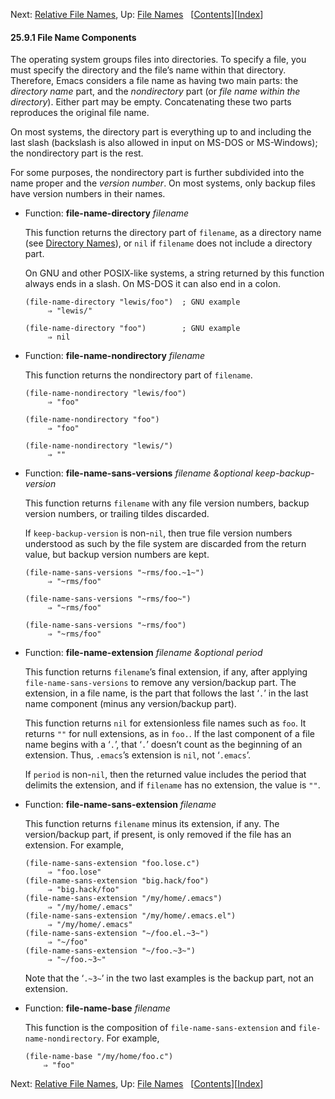 <!-- This is the GNU Emacs Lisp Reference Manual
corresponding to Emacs version 27.2.

Copyright (C) 1990-1996, 1998-2021 Free Software Foundation,
Inc.

Permission is granted to copy, distribute and/or modify this document
under the terms of the GNU Free Documentation License, Version 1.3 or
any later version published by the Free Software Foundation; with the
Invariant Sections being "GNU General Public License," with the
Front-Cover Texts being "A GNU Manual," and with the Back-Cover
Texts as in (a) below.  A copy of the license is included in the
section entitled "GNU Free Documentation License."

(a) The FSF's Back-Cover Text is: "You have the freedom to copy and
modify this GNU manual.  Buying copies from the FSF supports it in
developing GNU and promoting software freedom." -->

<!-- Created by GNU Texinfo 6.7, http://www.gnu.org/software/texinfo/ -->

Next: [Relative File Names](Relative-File-Names.html), Up: [File Names](File-Names.html)   \[[Contents](index.html#SEC_Contents "Table of contents")]\[[Index](Index.html "Index")]

#### 25.9.1 File Name Components

The operating system groups files into directories. To specify a file, you must specify the directory and the file’s name within that directory. Therefore, Emacs considers a file name as having two main parts: the *directory name* part, and the *nondirectory* part (or *file name within the directory*). Either part may be empty. Concatenating these two parts reproduces the original file name.

On most systems, the directory part is everything up to and including the last slash (backslash is also allowed in input on MS-DOS or MS-Windows); the nondirectory part is the rest.

For some purposes, the nondirectory part is further subdivided into the name proper and the *version number*. On most systems, only backup files have version numbers in their names.

*   Function: **file-name-directory** *filename*

    This function returns the directory part of `filename`, as a directory name (see [Directory Names](Directory-Names.html)), or `nil` if `filename` does not include a directory part.

    On GNU and other POSIX-like systems, a string returned by this function always ends in a slash. On MS-DOS it can also end in a colon.

        (file-name-directory "lewis/foo")  ; GNU example
             ⇒ "lewis/"

    <!---->

        (file-name-directory "foo")        ; GNU example
             ⇒ nil

<!---->

*   Function: **file-name-nondirectory** *filename*

    This function returns the nondirectory part of `filename`.

        (file-name-nondirectory "lewis/foo")
             ⇒ "foo"

    <!---->

        (file-name-nondirectory "foo")
             ⇒ "foo"

    <!---->

        (file-name-nondirectory "lewis/")
             ⇒ ""

<!---->

*   Function: **file-name-sans-versions** *filename \&optional keep-backup-version*

    This function returns `filename` with any file version numbers, backup version numbers, or trailing tildes discarded.

    If `keep-backup-version` is non-`nil`, then true file version numbers understood as such by the file system are discarded from the return value, but backup version numbers are kept.

        (file-name-sans-versions "~rms/foo.~1~")
             ⇒ "~rms/foo"

    <!---->

        (file-name-sans-versions "~rms/foo~")
             ⇒ "~rms/foo"

    <!---->

        (file-name-sans-versions "~rms/foo")
             ⇒ "~rms/foo"

<!---->

*   Function: **file-name-extension** *filename \&optional period*

    This function returns `filename`’s final extension, if any, after applying `file-name-sans-versions` to remove any version/backup part. The extension, in a file name, is the part that follows the last ‘`.`’ in the last name component (minus any version/backup part).

    This function returns `nil` for extensionless file names such as `foo`. It returns `""` for null extensions, as in `foo.`. If the last component of a file name begins with a ‘`.`’, that ‘`.`’ doesn’t count as the beginning of an extension. Thus, `.emacs`’s extension is `nil`, not ‘`.emacs`’.

    If `period` is non-`nil`, then the returned value includes the period that delimits the extension, and if `filename` has no extension, the value is `""`.

<!---->

*   Function: **file-name-sans-extension** *filename*

    This function returns `filename` minus its extension, if any. The version/backup part, if present, is only removed if the file has an extension. For example,

        (file-name-sans-extension "foo.lose.c")
             ⇒ "foo.lose"
        (file-name-sans-extension "big.hack/foo")
             ⇒ "big.hack/foo"
        (file-name-sans-extension "/my/home/.emacs")
             ⇒ "/my/home/.emacs"
        (file-name-sans-extension "/my/home/.emacs.el")
             ⇒ "/my/home/.emacs"
        (file-name-sans-extension "~/foo.el.~3~")
             ⇒ "~/foo"
        (file-name-sans-extension "~/foo.~3~")
             ⇒ "~/foo.~3~"

    Note that the ‘`.~3~`’ in the two last examples is the backup part, not an extension.

<!---->

*   Function: **file-name-base** *filename*

    This function is the composition of `file-name-sans-extension` and `file-name-nondirectory`. For example,

        (file-name-base "/my/home/foo.c")
            ⇒ "foo"

Next: [Relative File Names](Relative-File-Names.html), Up: [File Names](File-Names.html)   \[[Contents](index.html#SEC_Contents "Table of contents")]\[[Index](Index.html "Index")]
